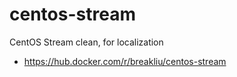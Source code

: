 # centos-stream
CentOS Stream clean, for localization

* https://hub.docker.com/r/breakliu/centos-stream
